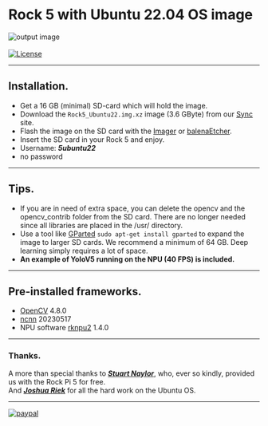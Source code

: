 # Rock 5 with Ubuntu 22.04 OS image
![output image]( https://qengineering.eu/github/RockUbuntu22.webp)<br/><br>
[![License](https://img.shields.io/badge/License-BSD%203--Clause-blue.svg)](https://opensource.org/licenses/BSD-3-Clause)<br/>

------------

## Installation.

- Get a 16 GB (minimal) SD-card which will hold the image. 
- Download the `Rock5_Ubuntu22.img.xz` image (3.6 GByte) from our [Sync](https://ln5.sync.com/dl/37ffb83a0/czk9kxmj-z886httr-j45rsyip-rsix4cen) site. 
- Flash the image on the SD card with the [Imager](https://www.raspberrypi.org/software/) or [balenaEtcher](https://www.balena.io/etcher/).
- Insert the SD card in your Rock 5 and enjoy.
- Username: ***5ubuntu22***
- no password 

------------

## Tips.

* If you are in need of extra space, you can delete the opencv and the opencv_contrib folder from the SD card. There are no longer needed since all libraries are placed in the /usr/ directory.
* Use a tool like [GParted](https://gparted.org/) `sudo apt-get install gparted` to expand the image to larger SD cards. We recommend a minimum of 64 GB. Deep learning simply requires a lot of space.<br/>
* **An example of YoloV5 running on the NPU (40 FPS) is included.**

------------

## Pre-installed frameworks.

- [OpenCV](https://qengineering.eu/deep-learning-with-opencv-on-raspberry-pi-4.html) 4.8.0
- [ncnn](https://qengineering.eu/install-ncnn-on-raspberry-pi-4.html) 20230517
- NPU software [rknpu2](https://github.com/rockchip-linux/rknpu2) 1.4.0

------------

### Thanks.
A more than special thanks to [***Stuart Naylor***](https://forum.radxa.com/u/stuartiannaylor/summary), who, ever so kindly, provided us with the Rock Pi 5 for free. <br>
And [***Joshua Riek***](https://github.com/Joshua-Riek) for all the hard work on the Ubuntu OS.

------------

[![paypal](https://qengineering.eu/images/TipJarSmall4.png)](https://www.paypal.com/cgi-bin/webscr?cmd=_s-xclick&hosted_button_id=CPZTM5BB3FCYL) 


